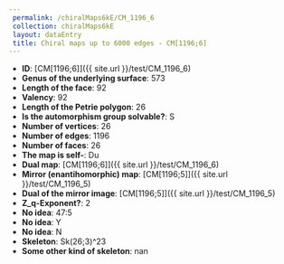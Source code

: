 ```yaml
--- 
 permalink: /chiralMaps6kE/CM_1196_6 
 collection: chiralMaps6kE
 layout: dataEntry
 title: Chiral maps up to 6000 edges - CM[1196;6]
---
```


- **ID**: [CM[1196;6]]({{ site.url }}/test/CM_1196_6)
- **Genus of the underlying surface**: 573
- **Length of the face**: 92
- **Valency**: 92
- **Length of the Petrie polygon**: 26
- **Is the automorphism group solvable?**: S
- **Number of vertices**: 26
- **Number of edges**: 1196
- **Number of faces**: 26
- **The map is self-**: Du
- **Dual map**: [CM[1196;6]]({{ site.url }}/test/CM_1196_6)
- **Mirror (enantihomorphic) map**: [CM[1196;5]]({{ site.url }}/test/CM_1196_5)
- **Dual of the mirror image**: [CM[1196;5]]({{ site.url }}/test/CM_1196_5)
- **Z_q-Exponent?**: 2
- **No idea**:  47:5
- **No idea**: Y
- **No idea**: N
- **Skeleton**: Sk(26;3)^23
- **Some other kind of skeleton**: nan
